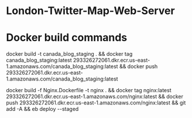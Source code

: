 # London-Twitter-Map-Web-Server



# Docker build commands
docker build -t canada_blog_staging . &&
docker tag canada_blog_staging:latest 293326272061.dkr.ecr.us-east-1.amazonaws.com/canada_blog_staging:latest && 
docker push 293326272061.dkr.ecr.us-east-1.amazonaws.com/canada_blog_staging:latest



docker build -f Nginx.Dockerfile -t nginx . &&
docker tag nginx:latest 293326272061.dkr.ecr.us-east-1.amazonaws.com/nginx:latest &&
docker push 293326272061.dkr.ecr.us-east-1.amazonaws.com/nginx:latest &&
git add -A &&
eb deploy --staged